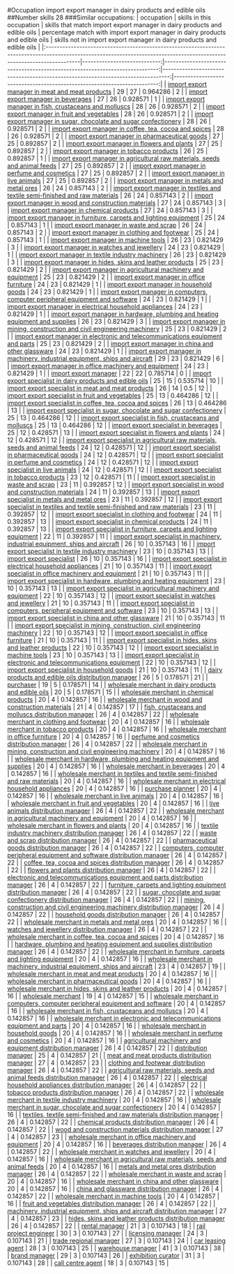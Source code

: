 #Occupation import export manager in dairy products and edible oils
##Number skills 28
###Similar occupations:
| occupation                                                                                                                                                              |   skills in this occupation |   skills that match import export manager in dairy products and edible oils |   percentage match with import export manager in dairy products and edible oils |   skills not in import export manager in dairy products and edible oils |
|:------------------------------------------------------------------------------------------------------------------------------------------------------------------------|----------------------------:|----------------------------------------------------------------------------:|--------------------------------------------------------------------------------:|------------------------------------------------------------------------:|
| [import export manager in meat and meat products](import_export_manager_in_meat_and_meat_products.md)                                                                   |                          29 |                                                                          27 |                                                                        0.964286 |                                                                       2 |
| [import export manager in beverages](import_export_manager_in_beverages.md)                                                                                             |                          27 |                                                                          26 |                                                                        0.928571 |                                                                       1 |
| [import export manager in fish, crustaceans and molluscs](import_export_manager_in_fish,_crustaceans_and_molluscs.md)                                                   |                          28 |                                                                          26 |                                                                        0.928571 |                                                                       2 |
| [import export manager in fruit and vegetables](import_export_manager_in_fruit_and_vegetables.md)                                                                       |                          28 |                                                                          26 |                                                                        0.928571 |                                                                       2 |
| [import export manager in sugar, chocolate and sugar confectionery](import_export_manager_in_sugar,_chocolate_and_sugar_confectionery.md)                               |                          28 |                                                                          26 |                                                                        0.928571 |                                                                       2 |
| [import export manager in coffee, tea, cocoa and spices](import_export_manager_in_coffee,_tea,_cocoa_and_spices.md)                                                     |                          28 |                                                                          26 |                                                                        0.928571 |                                                                       2 |
| [import export manager in pharmaceutical goods](import_export_manager_in_pharmaceutical_goods.md)                                                                       |                          27 |                                                                          25 |                                                                        0.892857 |                                                                       2 |
| [import export manager in flowers and plants](import_export_manager_in_flowers_and_plants.md)                                                                           |                          27 |                                                                          25 |                                                                        0.892857 |                                                                       2 |
| [import export manager in tobacco products](import_export_manager_in_tobacco_products.md)                                                                               |                          26 |                                                                          25 |                                                                        0.892857 |                                                                       1 |
| [import export manager in agricultural raw materials, seeds and animal feeds](import_export_manager_in_agricultural_raw_materials,_seeds_and_animal_feeds.md)           |                          27 |                                                                          25 |                                                                        0.892857 |                                                                       2 |
| [import export manager in perfume and cosmetics](import_export_manager_in_perfume_and_cosmetics.md)                                                                     |                          27 |                                                                          25 |                                                                        0.892857 |                                                                       2 |
| [import export manager in live animals](import_export_manager_in_live_animals.md)                                                                                       |                          27 |                                                                          25 |                                                                        0.892857 |                                                                       2 |
| [import export manager in metals and metal ores](import_export_manager_in_metals_and_metal_ores.md)                                                                     |                          26 |                                                                          24 |                                                                        0.857143 |                                                                       2 |
| [import export manager in textiles and textile semi-finished and raw materials](import_export_manager_in_textiles_and_textile_semi-finished_and_raw_materials.md)       |                          26 |                                                                          24 |                                                                        0.857143 |                                                                       2 |
| [import export manager in wood and construction materials](import_export_manager_in_wood_and_construction_materials.md)                                                 |                          27 |                                                                          24 |                                                                        0.857143 |                                                                       3 |
| [import export manager in chemical products](import_export_manager_in_chemical_products.md)                                                                             |                          27 |                                                                          24 |                                                                        0.857143 |                                                                       3 |
| [import export manager in furniture, carpets and lighting equipment](import_export_manager_in_furniture,_carpets_and_lighting_equipment.md)                             |                          25 |                                                                          24 |                                                                        0.857143 |                                                                       1 |
| [import export manager in waste and scrap](import_export_manager_in_waste_and_scrap.md)                                                                                 |                          26 |                                                                          24 |                                                                        0.857143 |                                                                       2 |
| [import export manager in clothing and footwear](import_export_manager_in_clothing_and_footwear.md)                                                                     |                          25 |                                                                          24 |                                                                        0.857143 |                                                                       1 |
| [import export manager in machine tools](import_export_manager_in_machine_tools.md)                                                                                     |                          26 |                                                                          23 |                                                                        0.821429 |                                                                       3 |
| [import export manager in watches and jewellery](import_export_manager_in_watches_and_jewellery.md)                                                                     |                          24 |                                                                          23 |                                                                        0.821429 |                                                                       1 |
| [import export manager in textile industry machinery](import_export_manager_in_textile_industry_machinery.md)                                                           |                          26 |                                                                          23 |                                                                        0.821429 |                                                                       3 |
| [import export manager in hides, skins and leather products](import_export_manager_in_hides,_skins_and_leather_products.md)                                             |                          25 |                                                                          23 |                                                                        0.821429 |                                                                       2 |
| [import export manager in agricultural machinery and equipment](import_export_manager_in_agricultural_machinery_and_equipment.md)                                       |                          25 |                                                                          23 |                                                                        0.821429 |                                                                       2 |
| [import export manager in office furniture](import_export_manager_in_office_furniture.md)                                                                               |                          24 |                                                                          23 |                                                                        0.821429 |                                                                       1 |
| [import export manager in household goods](import_export_manager_in_household_goods.md)                                                                                 |                          24 |                                                                          23 |                                                                        0.821429 |                                                                       1 |
| [import export manager in computers, computer peripheral equipment and software](import_export_manager_in_computers,_computer_peripheral_equipment_and_software.md)     |                          24 |                                                                          23 |                                                                        0.821429 |                                                                       1 |
| [import export manager in electrical household appliances](import_export_manager_in_electrical_household_appliances.md)                                                 |                          24 |                                                                          23 |                                                                        0.821429 |                                                                       1 |
| [import export manager in hardware, plumbing and heating equipment and supplies](import_export_manager_in_hardware,_plumbing_and_heating_equipment_and_supplies.md)     |                          26 |                                                                          23 |                                                                        0.821429 |                                                                       3 |
| [import export manager in mining, construction and civil engineering machinery](import_export_manager_in_mining,_construction_and_civil_engineering_machinery.md)       |                          25 |                                                                          23 |                                                                        0.821429 |                                                                       2 |
| [import export manager in electronic and telecommunications equipment and parts](import_export_manager_in_electronic_and_telecommunications_equipment_and_parts.md)     |                          25 |                                                                          23 |                                                                        0.821429 |                                                                       2 |
| [import export manager in china and other glassware](import_export_manager_in_china_and_other_glassware.md)                                                             |                          24 |                                                                          23 |                                                                        0.821429 |                                                                       1 |
| [import export manager in machinery, industrial equipment, ships and aircraft](import_export_manager_in_machinery,_industrial_equipment,_ships_and_aircraft.md)         |                          29 |                                                                          23 |                                                                        0.821429 |                                                                       6 |
| [import export manager in office machinery and equipment](import_export_manager_in_office_machinery_and_equipment.md)                                                   |                          24 |                                                                          23 |                                                                        0.821429 |                                                                       1 |
| [import export manager](import_export_manager.md)                                                                                                                       |                          22 |                                                                          22 |                                                                        0.785714 |                                                                       0 |
| [import export specialist in dairy products and edible oils](import_export_specialist_in_dairy_products_and_edible_oils.md)                                             |                          25 |                                                                          15 |                                                                        0.535714 |                                                                      10 |
| [import export specialist in meat and meat products](import_export_specialist_in_meat_and_meat_products.md)                                                             |                          26 |                                                                          14 |                                                                        0.5      |                                                                      12 |
| [import export specialist in fruit and vegetables](import_export_specialist_in_fruit_and_vegetables.md)                                                                 |                          25 |                                                                          13 |                                                                        0.464286 |                                                                      12 |
| [import export specialist in coffee, tea, cocoa and spices](import_export_specialist_in_coffee,_tea,_cocoa_and_spices.md)                                               |                          26 |                                                                          13 |                                                                        0.464286 |                                                                      13 |
| [import export specialist in sugar, chocolate and sugar confectionery](import_export_specialist_in_sugar,_chocolate_and_sugar_confectionery.md)                         |                          25 |                                                                          13 |                                                                        0.464286 |                                                                      12 |
| [import export specialist in  fish, crustaceans and molluscs](import_export_specialist_in__fish,_crustaceans_and_molluscs.md)                                           |                          25 |                                                                          13 |                                                                        0.464286 |                                                                      12 |
| [import export specialist in beverages](import_export_specialist_in_beverages.md)                                                                                       |                          25 |                                                                          12 |                                                                        0.428571 |                                                                      13 |
| [import export specialist in flowers and plants](import_export_specialist_in_flowers_and_plants.md)                                                                     |                          24 |                                                                          12 |                                                                        0.428571 |                                                                      12 |
| [import export specialist in agricultural raw materials, seeds and animal feeds](import_export_specialist_in_agricultural_raw_materials,_seeds_and_animal_feeds.md)     |                          24 |                                                                          12 |                                                                        0.428571 |                                                                      12 |
| [import export specialist in pharmaceutical goods](import_export_specialist_in_pharmaceutical_goods.md)                                                                 |                          24 |                                                                          12 |                                                                        0.428571 |                                                                      12 |
| [import export specialist in perfume and cosmetics](import_export_specialist_in_perfume_and_cosmetics.md)                                                               |                          24 |                                                                          12 |                                                                        0.428571 |                                                                      12 |
| [import export specialist in live animals](import_export_specialist_in_live_animals.md)                                                                                 |                          24 |                                                                          12 |                                                                        0.428571 |                                                                      12 |
| [import export specialist in tobacco products](import_export_specialist_in_tobacco_products.md)                                                                         |                          23 |                                                                          12 |                                                                        0.428571 |                                                                      11 |
| [import export specialist in waste and scrap](import_export_specialist_in_waste_and_scrap.md)                                                                           |                          23 |                                                                          11 |                                                                        0.392857 |                                                                      12 |
| [import export specialist in wood and construction materials](import_export_specialist_in_wood_and_construction_materials.md)                                           |                          24 |                                                                          11 |                                                                        0.392857 |                                                                      13 |
| [import export specialist in metals and metal ores](import_export_specialist_in_metals_and_metal_ores.md)                                                               |                          23 |                                                                          11 |                                                                        0.392857 |                                                                      12 |
| [import export specialist in textiles and textile semi-finished and raw materials](import_export_specialist_in_textiles_and_textile_semi-finished_and_raw_materials.md) |                          23 |                                                                          11 |                                                                        0.392857 |                                                                      12 |
| [import export specialist in clothing and footwear](import_export_specialist_in_clothing_and_footwear.md)                                                               |                          24 |                                                                          11 |                                                                        0.392857 |                                                                      13 |
| [import export specialist in chemical products](import_export_specialist_in_chemical_products.md)                                                                       |                          24 |                                                                          11 |                                                                        0.392857 |                                                                      13 |
| [import export specialist in furniture, carpets and lighting equipment](import_export_specialist_in_furniture,_carpets_and_lighting_equipment.md)                       |                          22 |                                                                          11 |                                                                        0.392857 |                                                                      11 |
| [import export specialist in machinery, industrial equipment, ships and aircraft](import_export_specialist_in_machinery,_industrial_equipment,_ships_and_aircraft.md)   |                          26 |                                                                          10 |                                                                        0.357143 |                                                                      16 |
| [import export specialist in textile industry machinery](import_export_specialist_in_textile_industry_machinery.md)                                                     |                          23 |                                                                          10 |                                                                        0.357143 |                                                                      13 |
| [import export specialist](import_export_specialist.md)                                                                                                                 |                          26 |                                                                          10 |                                                                        0.357143 |                                                                      16 |
| [import export specialist in electrical household appliances](import_export_specialist_in_electrical_household_appliances.md)                                           |                          21 |                                                                          10 |                                                                        0.357143 |                                                                      11 |
| [import export specialist in office machinery and equipment](import_export_specialist_in_office_machinery_and_equipment.md)                                             |                          21 |                                                                          10 |                                                                        0.357143 |                                                                      11 |
| [import export specialist in hardware, plumbing and heating equipment](import_export_specialist_in_hardware,_plumbing_and_heating_equipment.md)                         |                          23 |                                                                          10 |                                                                        0.357143 |                                                                      13 |
| [import export specialist in agricultural machinery and equipment](import_export_specialist_in_agricultural_machinery_and_equipment.md)                                 |                          22 |                                                                          10 |                                                                        0.357143 |                                                                      12 |
| [import export specialist in watches and jewellery](import_export_specialist_in_watches_and_jewellery.md)                                                               |                          21 |                                                                          10 |                                                                        0.357143 |                                                                      11 |
| [import export specialist in computers, peripheral equipment and software](import_export_specialist_in_computers,_peripheral_equipment_and_software.md)                 |                          23 |                                                                          10 |                                                                        0.357143 |                                                                      13 |
| [import export specialist in china and other glassware](import_export_specialist_in_china_and_other_glassware.md)                                                       |                          21 |                                                                          10 |                                                                        0.357143 |                                                                      11 |
| [import export specialist in mining, construction, civil engineering machinery](import_export_specialist_in_mining,_construction,_civil_engineering_machinery.md)       |                          22 |                                                                          10 |                                                                        0.357143 |                                                                      12 |
| [import export specialist in office furniture](import_export_specialist_in_office_furniture.md)                                                                         |                          21 |                                                                          10 |                                                                        0.357143 |                                                                      11 |
| [import export specialist in hides, skins and leather products](import_export_specialist_in_hides,_skins_and_leather_products.md)                                       |                          22 |                                                                          10 |                                                                        0.357143 |                                                                      12 |
| [import export specialist in machine tools](import_export_specialist_in_machine_tools.md)                                                                               |                          23 |                                                                          10 |                                                                        0.357143 |                                                                      13 |
| [import export specialist in electronic and telecommunications equipment](import_export_specialist_in_electronic_and_telecommunications_equipment.md)                   |                          22 |                                                                          10 |                                                                        0.357143 |                                                                      12 |
| [import export specialist in household goods](import_export_specialist_in_household_goods.md)                                                                           |                          21 |                                                                          10 |                                                                        0.357143 |                                                                      11 |
| [dairy products and edible oils distribution manager](dairy_products_and_edible_oils_distribution_manager.md)                                                           |                          26 |                                                                           5 |                                                                        0.178571 |                                                                      21 |
| [purchaser](purchaser.md)                                                                                                                                               |                          19 |                                                                           5 |                                                                        0.178571 |                                                                      14 |
| [wholesale merchant in dairy products and edible oils](wholesale_merchant_in_dairy_products_and_edible_oils.md)                                                         |                          20 |                                                                           5 |                                                                        0.178571 |                                                                      15 |
| [wholesale merchant in chemical products](wholesale_merchant_in_chemical_products.md)                                                                                   |                          20 |                                                                           4 |                                                                        0.142857 |                                                                      16 |
| [wholesale merchant in wood and construction materials](wholesale_merchant_in_wood_and_construction_materials.md)                                                       |                          21 |                                                                           4 |                                                                        0.142857 |                                                                      17 |
| [fish, crustaceans and molluscs distribution manager](fish,_crustaceans_and_molluscs_distribution_manager.md)                                                           |                          26 |                                                                           4 |                                                                        0.142857 |                                                                      22 |
| [wholesale merchant in clothing and footwear](wholesale_merchant_in_clothing_and_footwear.md)                                                                           |                          20 |                                                                           4 |                                                                        0.142857 |                                                                      16 |
| [wholesale merchant in tobacco products](wholesale_merchant_in_tobacco_products.md)                                                                                     |                          20 |                                                                           4 |                                                                        0.142857 |                                                                      16 |
| [wholesale merchant in office furniture](wholesale_merchant_in_office_furniture.md)                                                                                     |                          20 |                                                                           4 |                                                                        0.142857 |                                                                      16 |
| [perfume and cosmetics distribution manager](perfume_and_cosmetics_distribution_manager.md)                                                                             |                          26 |                                                                           4 |                                                                        0.142857 |                                                                      22 |
| [wholesale merchant in mining, construction and civil engineering machinery](wholesale_merchant_in_mining,_construction_and_civil_engineering_machinery.md)             |                          20 |                                                                           4 |                                                                        0.142857 |                                                                      16 |
| [wholesale merchant in hardware, plumbing and heating equipment and supplies](wholesale_merchant_in_hardware,_plumbing_and_heating_equipment_and_supplies.md)           |                          20 |                                                                           4 |                                                                        0.142857 |                                                                      16 |
| [wholesale merchant in beverages](wholesale_merchant_in_beverages.md)                                                                                                   |                          20 |                                                                           4 |                                                                        0.142857 |                                                                      16 |
| [wholesale merchant in textiles and textile semi-finished and raw materials](wholesale_merchant_in_textiles_and_textile_semi-finished_and_raw_materials.md)             |                          20 |                                                                           4 |                                                                        0.142857 |                                                                      16 |
| [wholesale merchant in electrical household appliances](wholesale_merchant_in_electrical_household_appliances.md)                                                       |                          20 |                                                                           4 |                                                                        0.142857 |                                                                      16 |
| [purchase planner](purchase_planner.md)                                                                                                                                 |                          20 |                                                                           4 |                                                                        0.142857 |                                                                      16 |
| [wholesale merchant in live animals](wholesale_merchant_in_live_animals.md)                                                                                             |                          20 |                                                                           4 |                                                                        0.142857 |                                                                      16 |
| [wholesale merchant in fruit and vegetables](wholesale_merchant_in_fruit_and_vegetables.md)                                                                             |                          20 |                                                                           4 |                                                                        0.142857 |                                                                      16 |
| [live animals distribution manager](live_animals_distribution_manager.md)                                                                                               |                          26 |                                                                           4 |                                                                        0.142857 |                                                                      22 |
| [wholesale merchant in agricultural machinery and equipment](wholesale_merchant_in_agricultural_machinery_and_equipment.md)                                             |                          20 |                                                                           4 |                                                                        0.142857 |                                                                      16 |
| [wholesale merchant in flowers and plants](wholesale_merchant_in_flowers_and_plants.md)                                                                                 |                          20 |                                                                           4 |                                                                        0.142857 |                                                                      16 |
| [textile industry machinery distribution manager](textile_industry_machinery_distribution_manager.md)                                                                   |                          26 |                                                                           4 |                                                                        0.142857 |                                                                      22 |
| [waste and scrap distribution manager](waste_and_scrap_distribution_manager.md)                                                                                         |                          26 |                                                                           4 |                                                                        0.142857 |                                                                      22 |
| [pharmaceutical goods distribution manager](pharmaceutical_goods_distribution_manager.md)                                                                               |                          26 |                                                                           4 |                                                                        0.142857 |                                                                      22 |
| [computers, computer peripheral equipment and software distribution manager](computers,_computer_peripheral_equipment_and_software_distribution_manager.md)             |                          26 |                                                                           4 |                                                                        0.142857 |                                                                      22 |
| [coffee, tea, cocoa and spices distribution manager](coffee,_tea,_cocoa_and_spices_distribution_manager.md)                                                             |                          26 |                                                                           4 |                                                                        0.142857 |                                                                      22 |
| [flowers and plants distribution manager](flowers_and_plants_distribution_manager.md)                                                                                   |                          26 |                                                                           4 |                                                                        0.142857 |                                                                      22 |
| [electronic and telecommunications equipment and parts distribution manager](electronic_and_telecommunications_equipment_and_parts_distribution_manager.md)             |                          26 |                                                                           4 |                                                                        0.142857 |                                                                      22 |
| [furniture, carpets and lighting equipment distribution manager](furniture,_carpets_and_lighting_equipment_distribution_manager.md)                                     |                          26 |                                                                           4 |                                                                        0.142857 |                                                                      22 |
| [sugar, chocolate and sugar confectionery distribution manager](sugar,_chocolate_and_sugar_confectionery_distribution_manager.md)                                       |                          26 |                                                                           4 |                                                                        0.142857 |                                                                      22 |
| [mining, construction and civil engineering machinery distribution manager](mining,_construction_and_civil_engineering_machinery_distribution_manager.md)               |                          26 |                                                                           4 |                                                                        0.142857 |                                                                      22 |
| [household goods distribution manager](household_goods_distribution_manager.md)                                                                                         |                          26 |                                                                           4 |                                                                        0.142857 |                                                                      22 |
| [wholesale merchant in metals and metal ores](wholesale_merchant_in_metals_and_metal_ores.md)                                                                           |                          20 |                                                                           4 |                                                                        0.142857 |                                                                      16 |
| [watches and jewellery distribution manager](watches_and_jewellery_distribution_manager.md)                                                                             |                          26 |                                                                           4 |                                                                        0.142857 |                                                                      22 |
| [wholesale merchant in coffee, tea, cocoa and spices](wholesale_merchant_in_coffee,_tea,_cocoa_and_spices.md)                                                           |                          20 |                                                                           4 |                                                                        0.142857 |                                                                      16 |
| [hardware, plumbing and heating equipment and supplies distribution manager](hardware,_plumbing_and_heating_equipment_and_supplies_distribution_manager.md)             |                          26 |                                                                           4 |                                                                        0.142857 |                                                                      22 |
| [wholesale merchant in furniture, carpets and lighting equipment](wholesale_merchant_in_furniture,_carpets_and_lighting_equipment.md)                                   |                          20 |                                                                           4 |                                                                        0.142857 |                                                                      16 |
| [wholesale merchant in machinery, industrial equipment, ships and aircraft](wholesale_merchant_in_machinery,_industrial_equipment,_ships_and_aircraft.md)               |                          23 |                                                                           4 |                                                                        0.142857 |                                                                      19 |
| [wholesale merchant in meat and meat products](wholesale_merchant_in_meat_and_meat_products.md)                                                                         |                          20 |                                                                           4 |                                                                        0.142857 |                                                                      16 |
| [wholesale merchant in pharmaceutical goods](wholesale_merchant_in_pharmaceutical_goods.md)                                                                             |                          20 |                                                                           4 |                                                                        0.142857 |                                                                      16 |
| [wholesale merchant in hides, skins and leather products](wholesale_merchant_in_hides,_skins_and_leather_products.md)                                                   |                          20 |                                                                           4 |                                                                        0.142857 |                                                                      16 |
| [wholesale merchant](wholesale_merchant.md)                                                                                                                             |                          19 |                                                                           4 |                                                                        0.142857 |                                                                      15 |
| [wholesale merchant in computers, computer peripheral equipment and software](wholesale_merchant_in_computers,_computer_peripheral_equipment_and_software.md)           |                          20 |                                                                           4 |                                                                        0.142857 |                                                                      16 |
| [wholesale merchant in fish, crustaceans and molluscs](wholesale_merchant_in_fish,_crustaceans_and_molluscs.md)                                                         |                          20 |                                                                           4 |                                                                        0.142857 |                                                                      16 |
| [wholesale merchant in electronic and telecommunications equipment and parts](wholesale_merchant_in_electronic_and_telecommunications_equipment_and_parts.md)           |                          20 |                                                                           4 |                                                                        0.142857 |                                                                      16 |
| [wholesale merchant in household goods](wholesale_merchant_in_household_goods.md)                                                                                       |                          20 |                                                                           4 |                                                                        0.142857 |                                                                      16 |
| [wholesale merchant in perfume and cosmetics](wholesale_merchant_in_perfume_and_cosmetics.md)                                                                           |                          20 |                                                                           4 |                                                                        0.142857 |                                                                      16 |
| [agricultural machinery and equipment distribution manager](agricultural_machinery_and_equipment_distribution_manager.md)                                               |                          26 |                                                                           4 |                                                                        0.142857 |                                                                      22 |
| [distribution manager](distribution_manager.md)                                                                                                                         |                          25 |                                                                           4 |                                                                        0.142857 |                                                                      21 |
| [meat and meat products distribution manager](meat_and_meat_products_distribution_manager.md)                                                                           |                          27 |                                                                           4 |                                                                        0.142857 |                                                                      23 |
| [clothing and footwear distribution manager](clothing_and_footwear_distribution_manager.md)                                                                             |                          26 |                                                                           4 |                                                                        0.142857 |                                                                      22 |
| [agricultural raw materials, seeds and animal feeds distribution manager](agricultural_raw_materials,_seeds_and_animal_feeds_distribution_manager.md)                   |                          26 |                                                                           4 |                                                                        0.142857 |                                                                      22 |
| [electrical household appliances distribution manager](electrical_household_appliances_distribution_manager.md)                                                         |                          26 |                                                                           4 |                                                                        0.142857 |                                                                      22 |
| [tobacco products distribution manager](tobacco_products_distribution_manager.md)                                                                                       |                          26 |                                                                           4 |                                                                        0.142857 |                                                                      22 |
| [wholesale merchant in textile industry machinery](wholesale_merchant_in_textile_industry_machinery.md)                                                                 |                          20 |                                                                           4 |                                                                        0.142857 |                                                                      16 |
| [wholesale merchant in sugar, chocolate and sugar confectionery](wholesale_merchant_in_sugar,_chocolate_and_sugar_confectionery.md)                                     |                          20 |                                                                           4 |                                                                        0.142857 |                                                                      16 |
| [textiles, textile semi-finished and raw materials distribution manager](textiles,_textile_semi-finished_and_raw_materials_distribution_manager.md)                     |                          26 |                                                                           4 |                                                                        0.142857 |                                                                      22 |
| [chemical products distribution manager](chemical_products_distribution_manager.md)                                                                                     |                          26 |                                                                           4 |                                                                        0.142857 |                                                                      22 |
| [wood and construction materials distribution manager](wood_and_construction_materials_distribution_manager.md)                                                         |                          27 |                                                                           4 |                                                                        0.142857 |                                                                      23 |
| [wholesale merchant in office machinery and equipment](wholesale_merchant_in_office_machinery_and_equipment.md)                                                         |                          20 |                                                                           4 |                                                                        0.142857 |                                                                      16 |
| [beverages distribution manager](beverages_distribution_manager.md)                                                                                                     |                          26 |                                                                           4 |                                                                        0.142857 |                                                                      22 |
| [wholesale merchant in watches and jewellery](wholesale_merchant_in_watches_and_jewellery.md)                                                                           |                          20 |                                                                           4 |                                                                        0.142857 |                                                                      16 |
| [wholesale merchant in agricultural raw materials, seeds and animal feeds](wholesale_merchant_in_agricultural_raw_materials,_seeds_and_animal_feeds.md)                 |                          20 |                                                                           4 |                                                                        0.142857 |                                                                      16 |
| [metals and metal ores distribution manager](metals_and_metal_ores_distribution_manager.md)                                                                             |                          26 |                                                                           4 |                                                                        0.142857 |                                                                      22 |
| [wholesale merchant in waste and scrap](wholesale_merchant_in_waste_and_scrap.md)                                                                                       |                          20 |                                                                           4 |                                                                        0.142857 |                                                                      16 |
| [wholesale merchant in china and other glassware](wholesale_merchant_in_china_and_other_glassware.md)                                                                   |                          20 |                                                                           4 |                                                                        0.142857 |                                                                      16 |
| [china and glassware distribution manager](china_and_glassware_distribution_manager.md)                                                                                 |                          26 |                                                                           4 |                                                                        0.142857 |                                                                      22 |
| [wholesale merchant in machine tools](wholesale_merchant_in_machine_tools.md)                                                                                           |                          20 |                                                                           4 |                                                                        0.142857 |                                                                      16 |
| [fruit and vegetables distribution manager](fruit_and_vegetables_distribution_manager.md)                                                                               |                          26 |                                                                           4 |                                                                        0.142857 |                                                                      22 |
| [machinery, industrial equipment, ships and aircraft distribution manager](machinery,_industrial_equipment,_ships_and_aircraft_distribution_manager.md)                 |                          27 |                                                                           4 |                                                                        0.142857 |                                                                      23 |
| [hides, skins and leather products distribution manager](hides,_skins_and_leather_products_distribution_manager.md)                                                     |                          26 |                                                                           4 |                                                                        0.142857 |                                                                      22 |
| [rental manager](rental_manager.md)                                                                                                                                     |                          21 |                                                                           3 |                                                                        0.107143 |                                                                      18 |
| [rail project engineer](rail_project_engineer.md)                                                                                                                       |                          30 |                                                                           3 |                                                                        0.107143 |                                                                      27 |
| [licensing manager](licensing_manager.md)                                                                                                                               |                          24 |                                                                           3 |                                                                        0.107143 |                                                                      21 |
| [trade regional manager](trade_regional_manager.md)                                                                                                                     |                          27 |                                                                           3 |                                                                        0.107143 |                                                                      24 |
| [car leasing agent](car_leasing_agent.md)                                                                                                                               |                          28 |                                                                           3 |                                                                        0.107143 |                                                                      25 |
| [warehouse manager](warehouse_manager.md)                                                                                                                               |                          41 |                                                                           3 |                                                                        0.107143 |                                                                      38 |
| [brand manager](brand_manager.md)                                                                                                                                       |                          29 |                                                                           3 |                                                                        0.107143 |                                                                      26 |
| [exhibition curator](exhibition_curator.md)                                                                                                                             |                          31 |                                                                           3 |                                                                        0.107143 |                                                                      28 |
| [call centre agent](call_centre_agent.md)                                                                                                                               |                          18 |                                                                           3 |                                                                        0.107143 |                                                                      15 |
